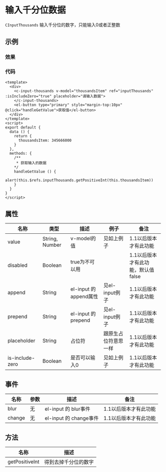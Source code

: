 # 输入千分位数据
`CInputThousands`
输入千分位的数字，只能输入0或者正整数

## 示例
### 效果

<Demo>
  <InputThousandsDemo/>
</Demo>

### 代码
```vue
<template>
  <div>
    <c-input-thousands v-model="thousandsItem" ref="inputThousands" :isIncludeZero="true" placeholder="请输入数据">
    </c-input-thousands>
    <el-button type="primary" style="margin-top:10px" @click="handleGetValue">获取值</el-button>
  </div>
</template>
<script>
export default {
  data () {
    return {
      thousandsItem: 345666000
    }
  },
  methods: {
    /** 
     * 获取输入的数据
    */
    handleGetValue () {
      alert(this.$refs.inputThousands.getPositiveInt(this.thousandsItem))
    }
  }
}
</script>

```

## 属性
| 名称 | 类型 | 描述 | 例子 |备注
| ---- | ---- | ---- | ---- | ---- |
| value | String, Number | v-model的值 | 见如上例子 |1.1以后版本才有此功能|
| disabled | Boolean | true为不可以用|  |1.1以后版本才有此功能，默认值false|
| append | String | el-input 的 append属性| 见el-input例子 |1.1以后版本才有此功能|
| prepend | String | el-input 的 prepend| 见el-input例子 |1.1以后版本才有此功能|
| placeholder | String | 占位符 | 跟原生占位符意思一样 |1.1以后版本才有此功能|
| is-include-zero | Boolean | 是否可以输入0 | 见如上例子 |1.1以后版本才有此功能|
## 事件
| 名称 | 参数 | 描述 |备注|
| ---- | ---- | ---- | ---- |
| blur | 无 |el-input  的 blur事件 |1.1以后版本才有此功能|
| change | 无 |el-input  的 change事件 |1.1以后版本才有此功能|
## 方法
| 名称 | 描述 |
| ---- | ---- |
| getPositiveInt | 得到去掉千分位的数字 |
<Comment />
